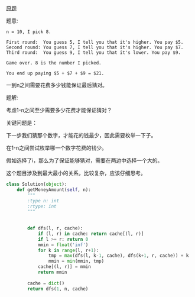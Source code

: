 [原题](https://leetcode.com/problems/guess-number-higher-or-lower-ii)

题意:
```
n = 10, I pick 8.

First round:  You guess 5, I tell you that it's higher. You pay $5.
Second round: You guess 7, I tell you that it's higher. You pay $7.
Third round:  You guess 9, I tell you that it's lower. You pay $9.

Game over. 8 is the number I picked.

You end up paying $5 + $7 + $9 = $21.
```

一到n之间需要花费多少钱能保证最后猜对。

题解:

考虑1-n之间至少需要多少花费才能保证猜对？

关键问题是：

下一步我们猜那个数字，才能花的钱最少，因此需要枚举一下子。

在1-n之间尝试枚举哪一个数字花费的钱少。

假如选择了i，那么为了保证能够猜对，需要在两边中选择一个大的。

这个题目涉及到最大最小的关系，比较复杂，应该仔细思考。

```Python
class Solution(object):
    def getMoneyAmount(self, n):
        """
        :type n: int
        :rtype: int
        """
        
        
        def dfs(l, r, cache):
            if (l, r) in cache: return cache[(l, r)]
            if l >= r: return 0
            mmin = float('inf')
            for k in range(l, r+1):
                tmp = max(dfs(l, k-1, cache), dfs(k+1, r, cache)) + k
                mmin = min(mmin, tmp)
            cache[(l, r)] = mmin
            return mmin
        
        cache = dict()
        return dfs(1, n, cache)
```